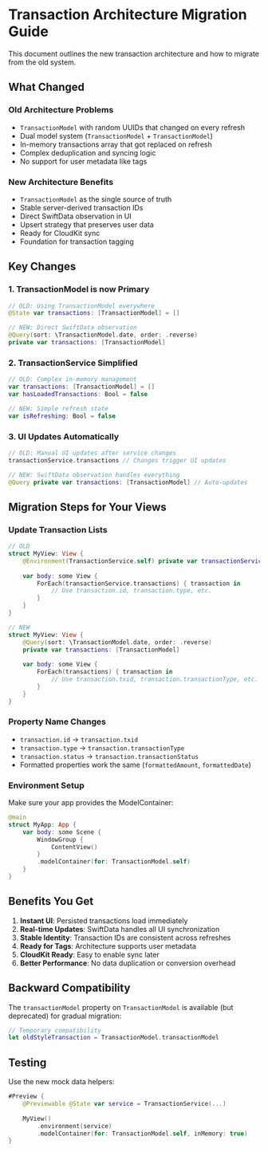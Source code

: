 # Transaction Architecture Migration Guide

This document outlines the new transaction architecture and how to migrate from the old system.

## What Changed

### Old Architecture Problems
- `TransactionModel` with random UUIDs that changed on every refresh
- Dual model system (`TransactionModel` + `TransactionModel`)
- In-memory transactions array that got replaced on refresh
- Complex deduplication and syncing logic
- No support for user metadata like tags

### New Architecture Benefits
- `TransactionModel` as the single source of truth
- Stable server-derived transaction IDs
- Direct SwiftData observation in UI
- Upsert strategy that preserves user data
- Ready for CloudKit sync
- Foundation for transaction tagging

## Key Changes

### 1. TransactionModel is now Primary
```swift
// OLD: Using TransactionModel everywhere
@State var transactions: [TransactionModel] = []

// NEW: Direct SwiftData observation
@Query(sort: \TransactionModel.date, order: .reverse) 
private var transactions: [TransactionModel]
```

### 2. TransactionService Simplified
```swift
// OLD: Complex in-memory management
var transactions: [TransactionModel] = []
var hasLoadedTransactions: Bool = false

// NEW: Simple refresh state
var isRefreshing: Bool = false
```

### 3. UI Updates Automatically
```swift
// OLD: Manual UI updates after service changes
transactionService.transactions // Changes trigger UI updates

// NEW: SwiftData observation handles everything
@Query private var transactions: [TransactionModel] // Auto-updates
```

## Migration Steps for Your Views

### Update Transaction Lists
```swift
// OLD
struct MyView: View {
    @Environment(TransactionService.self) private var transactionService
    
    var body: some View {
        ForEach(transactionService.transactions) { transaction in
            // Use transaction.id, transaction.type, etc.
        }
    }
}

// NEW  
struct MyView: View {
    @Query(sort: \TransactionModel.date, order: .reverse) 
    private var transactions: [TransactionModel]
    
    var body: some View {
        ForEach(transactions) { transaction in
            // Use transaction.txid, transaction.transactionType, etc.
        }
    }
}
```

### Property Name Changes
- `transaction.id` → `transaction.txid` 
- `transaction.type` → `transaction.transactionType`
- `transaction.status` → `transaction.transactionStatus`
- Formatted properties work the same (`formattedAmount`, `formattedDate`)

### Environment Setup
Make sure your app provides the ModelContainer:
```swift
@main
struct MyApp: App {
    var body: some Scene {
        WindowGroup {
            ContentView()
        }
        .modelContainer(for: TransactionModel.self)
    }
}
```

## Benefits You Get

1. **Instant UI**: Persisted transactions load immediately
2. **Real-time Updates**: SwiftData handles all UI synchronization
3. **Stable Identity**: Transaction IDs are consistent across refreshes
4. **Ready for Tags**: Architecture supports user metadata
5. **CloudKit Ready**: Easy to enable sync later
6. **Better Performance**: No data duplication or conversion overhead

## Backward Compatibility

The `transactionModel` property on `TransactionModel` is available (but deprecated) for gradual migration:

```swift
// Temporary compatibility
let oldStyleTransaction = TransactionModel.transactionModel
```

## Testing

Use the new mock data helpers:
```swift
#Preview {
    @Previewable @State var service = TransactionService(...)
    
    MyView()
        .environment(service)
        .modelContainer(for: TransactionModel.self, inMemory: true)
}
```
